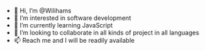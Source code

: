 - 👋 Hi, I’m @Wilihams
- 👀 I’m interested in software development
- 🌱 I’m currently learning JavaScript 
- 💞️ I’m looking to collaborate in all kinds of project in all languages
- 📫 Reach me and I will be readily available 

<!---
Wilihams/Wilihams is a ✨ special ✨ repository because its `README.md` (this file) appears on your GitHub profile.
You can click the Preview link to take a look at your changes.
--->
